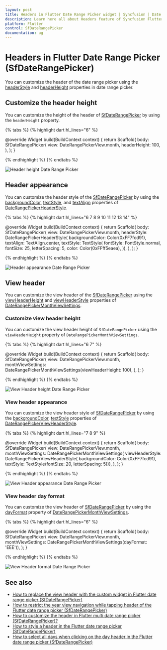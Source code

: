 ```yaml
---
layout: post
title: Headers in Flutter Date Range Picker widget | Syncfusion | Date Picker
description: Learn here all about Headers feature of Syncfusion Flutter Date Range Picker (SfDateRangePicker) widget and more.
platform: Flutter
control: SfDateRangePicker
documentation: ug
---
```


# Headers in Flutter Date Range Picker (SfDateRangePicker)
You can customize the header of the date range picker using the [headerStyle](https://pub.dev/documentation/syncfusion_flutter_datepicker/latest/datepicker/SfDateRangePicker/headerStyle.html) and [headerHeight](https://pub.dev/documentation/syncfusion_flutter_datepicker/latest/datepicker/SfDateRangePicker/headerHeight.html) properties in date range picker.

## Customize the header height
You can customize the height of the header of [SfDateRangePicker](https://pub.dev/documentation/syncfusion_flutter_datepicker/latest/datepicker/SfDateRangePicker-class.html) by using the `headerHeight` property.

{% tabs %}
{% highlight dart hl_lines="6" %}

@override
Widget build(BuildContext context) {
  return Scaffold(
    body: SfDateRangePicker(
      view: DateRangePickerView.month,
      headerHeight: 100,
    ),
  );
}

{% endhighlight %}
{% endtabs %}

![Header height Date Range Picker](images/headers/headerheight.png)

## Header appearance
You can customize the header style of the [SfDateRangePicker](https://pub.dev/documentation/syncfusion_flutter_datepicker/latest/datepicker/SfDateRangePicker-class.html) by using the [backgroundColor](https://pub.dev/documentation/syncfusion_flutter_datepicker/latest/datepicker/DateRangePickerHeaderStyle/backgroundColor.html), [textStyle](https://pub.dev/documentation/syncfusion_flutter_datepicker/latest/datepicker/DateRangePickerHeaderStyle/textStyle.html), and [textAlign](https://pub.dev/documentation/syncfusion_flutter_datepicker/latest/datepicker/DateRangePickerHeaderStyle/textAlign.html) properties of [DateRangePickerHeaderStyle](https://pub.dev/documentation/syncfusion_flutter_datepicker/latest/datepicker/DateRangePickerHeaderStyle-class.html).

{% tabs %}
{% highlight dart hl_lines="6 7 8 9 10 11 12 13 14" %}

@override
Widget build(BuildContext context) {
  return Scaffold(
    body: SfDateRangePicker(
      view: DateRangePickerView.month,
      headerStyle: DateRangePickerHeaderStyle(
          backgroundColor: Color(0xFF7fcd91),
          textAlign: TextAlign.center,
          textStyle: TextStyle(
            fontStyle: FontStyle.normal,
            fontSize: 25,
            letterSpacing: 5,
            color: Color(0xFFff5eaea),
          )),
    ),
  );
}

{% endhighlight %}
{% endtabs %}

![Header appearance Date Range Picker](images/headers/headerappearance.png)

## View header
You can customize the view header of the [SfDateRangePicker](https://pub.dev/documentation/syncfusion_flutter_datepicker/latest/datepicker/SfDateRangePicker-class.html) using the [viewHeaderHeight](https://pub.dev/documentation/syncfusion_flutter_datepicker/latest/datepicker/DateRangePickerMonthViewSettings/viewHeaderHeight.html) and [viewHeaderStyle](https://pub.dev/documentation/syncfusion_flutter_datepicker/latest/datepicker/DateRangePickerMonthViewSettings/viewHeaderStyle.html) properties of [DateRangePickerMonthViewSettings](https://pub.dev/documentation/syncfusion_flutter_datepicker/latest/datepicker/DateRangePickerMonthViewSettings-class.html).

### Customize view header height
You can customize the view header height of `SfDateRangePicker` using the `viewHeaderHeight` property of `DateRangePickerMonthViewSettings`.

{% tabs %}
{% highlight dart hl_lines="6 7" %}

@override
Widget build(BuildContext context) {
  return Scaffold(
    body: SfDateRangePicker(
      view: DateRangePickerView.month,
      monthViewSettings:
          DateRangePickerMonthViewSettings(viewHeaderHeight: 100),
    ),
  );
}

{% endhighlight %}
{% endtabs %}

![View Header height Date Range Picker](images/headers/viewheaderheight.png)

### View header appearance
You can customize the view header style of [SfDateRangePicker](https://pub.dev/documentation/syncfusion_flutter_datepicker/latest/datepicker/SfDateRangePicker-class.html) by using the [backgroundColor](https://pub.dev/documentation/syncfusion_flutter_datepicker/latest/datepicker/DateRangePickerViewHeaderStyle/backgroundColor.html), [textStyle](https://pub.dev/documentation/syncfusion_flutter_datepicker/latest/datepicker/DateRangePickerViewHeaderStyle/textStyle.html) properties of [DateRangePickerViewHeaderStyle](https://pub.dev/documentation/syncfusion_flutter_datepicker/latest/datepicker/DateRangePickerViewHeaderStyle-class.html).

{% tabs %}
{% highlight dart hl_lines="7 8 9" %}

@override
Widget build(BuildContext context) {
  return Scaffold(
    body: SfDateRangePicker(
      view: DateRangePickerView.month,
      monthViewSettings: DateRangePickerMonthViewSettings(
          viewHeaderStyle: DateRangePickerViewHeaderStyle(
              backgroundColor: Color(0xFF7fcd91),
              textStyle: TextStyle(fontSize: 20, letterSpacing: 5))),
    ),
  );
}

{% endhighlight %}
{% endtabs %}

![View Header appearance Date Range Picker](images/headers/viewheaderappearance.png)

### View header day format
You can customize the view header of [SfDateRangePicker](https://pub.dev/documentation/syncfusion_flutter_datepicker/latest/datepicker/SfDateRangePicker-class.html) by using the [dayFormat](https://pub.dev/documentation/syncfusion_flutter_datepicker/latest/datepicker/DateRangePickerMonthViewSettings/dayFormat.html) property of [DateRangePickerMonthViewSettings](https://pub.dev/documentation/syncfusion_flutter_datepicker/latest/datepicker/DateRangePickerMonthViewSettings-class.html).

{% tabs %}
{% highlight dart hl_lines="6" %}

@override
Widget build(BuildContext context) {
  return Scaffold(
    body: SfDateRangePicker(
        view: DateRangePickerView.month,
        monthViewSettings: DateRangePickerMonthViewSettings(dayFormat: 'EEE')),
  );
}

{% endhighlight %}
{% endtabs %}

![View Header format Date Range Picker](images/headers/viewheaderformat.png)

## See also

* [How to replace the view header with the custom widget in Flutter date range picker (SfDateRangePicker)](https://support.syncfusion.com/kb/article/10526/how-to-replace-the-view-header-with-the-custom-widget-in-flutter-date-range-picker)
* [How to restrict the year view navigation while tapping header of the Flutter date range picker (SfDateRangePicker)](https://support.syncfusion.com/kb/article/10509/how-to-restrict-the-year-view-navigation-while-tapping-header-of-the-flutter-date-range)
* [How to customize the header in Flutter multi date range picker (SfDateRangePicker)?](https://support.syncfusion.com/kb/article/10373/how-to-customize-the-header-in-the-flutter-multi-date-range-picker-sfdaterangepicker)
* [How to style a header in the Flutter date range picker (SfDateRangePicker)](https://support.syncfusion.com/kb/article/10831/how-to-style-a-header-in-the-flutter-date-range-picker-sfdaterangepicker)
* [How to select all days when clicking on the day header in the Flutter date range picker (SfDateRangePicker)](https://support.syncfusion.com/kb/article/10731/how-to-select-all-days-when-clicking-on-the-day-header-in-the-flutter-date-range-picker)